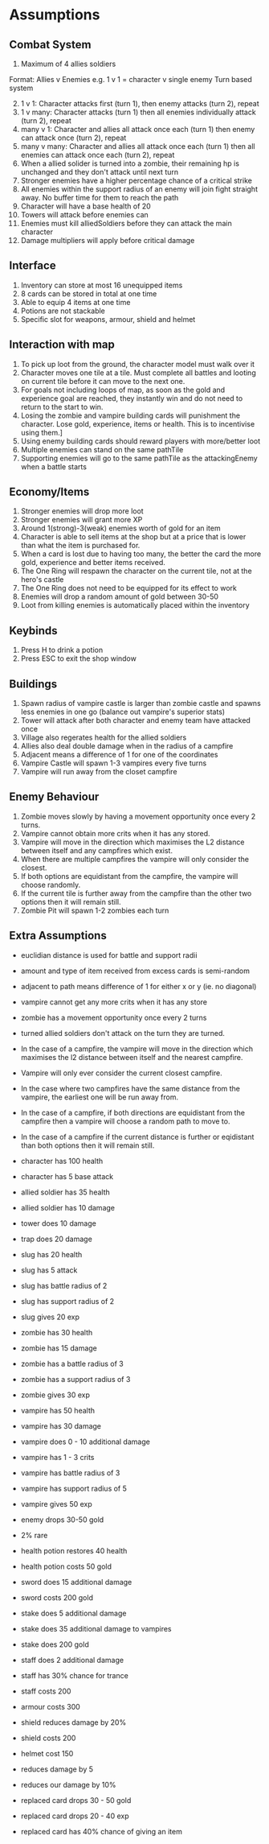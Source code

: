 # Assumptions

## Combat System
1. Maximum of 4 allies soldiers

Format: Allies v Enemies
e.g. 1 v 1 = character v single enemy
Turn based system

2. 1 v 1: Character attacks first (turn 1), then enemy attacks (turn 2), repeat
3. 1 v many: Character attacks (turn 1) then all enemies individually attack (turn 2), repeat
4. many v 1: Character and allies all attack once each (turn 1) then enemy can attack once (turn 2), repeat
5. many v many: Character and allies all attack once each (turn 1) then all enemies can attack once each (turn 2), repeat
6. When a allied solider is turned into a zombie, their remaining hp is unchanged and they don't attack until next turn
7. Stronger enemies have a higher percentage chance of a critical strike
8. All enemies within the support radius of an enemy will join fight straight away. No buffer time for them to reach the path
9. Character will have a base health of 20
10. Towers will attack before enemies can
11. Enemies must kill alliedSoldiers before they can attack the main character
12. Damage multipliers will apply before critical damage

## Interface
1. Inventory can store at most 16 unequipped items
2. 8 cards can be stored in total at one time
3. Able to equip 4 items at one time
4. Potions are not stackable
5. Specific slot for weapons, armour, shield and helmet


## Interaction with map
1. To pick up loot from the ground, the character model must walk over it
2. Character moves one tile at a tile. Must complete all battles and looting on current tile before it can move to the next one.
3. For goals not including loops of map, as soon as the gold and experience goal are reached, they instantly win and do not need to return to the start to win.
4. Losing the zombie and vampire building cards will punishment the character. Lose gold, experience, items or health. This is to incentivise using them.]
5. Using enemy building cards should reward players with more/better loot
6. Multiple enemies can stand on the same pathTile
7. Supporting enemies will go to the same pathTile as the attackingEnemy when a battle starts


## Economy/Items
1. Stronger enemies will drop more loot
2. Stronger enemies will grant more XP
3. Around 1(strong)-3(weak) enemies worth of gold for an item
4. Character is able to sell items at the shop but at a price that is lower than what the item is purchased for.
5. When a card is lost due to having too many, the better the card the more gold, experience and better items received.
6. The One Ring will respawn the character on the current tile, not at the hero's castle
7. The One Ring does not need to be equipped for its effect to work
8. Enemies will drop a random amount of gold between 30-50
9. Loot from killing enemies is automatically placed within the inventory


## Keybinds
1. Press H to drink a potion
2. Press ESC to exit the shop window


## Buildings
1. Spawn radius of vampire castle is larger than zombie castle and spawns less enemies in one go (balance out vampire's superior stats)
2. Tower will attack after both character and enemy team have attacked once
3. Village also regerates health for the allied soldiers
4. Allies also deal double damage when in the radius of a campfire
5. Adjacent means a difference of 1 for one of the coordinates
6. Vampire Castle will spawn 1-3 vampires every five turns
7. Vampire will run away from the closet campfire 

## Enemy Behaviour
1. Zombie moves slowly by having a movement opportunity once every 2 turns.
2. Vampire cannot obtain more crits when it has any stored.
3. Vampire will move in the direction which maximises the L2 distance between itself and any campfires which exist.
4. When there are multiple campfires the vampire will only consider the closest.
5. If both options are equidistant from the campfire, the vampire will choose randomly.
6. If the current tile is further away from the campfire than the other two options then it will remain still.
5. Zombie Pit will spawn 1-2 zombies each turn

## Extra Assumptions
- euclidian distance is used for battle and support radii
- amount and type of item received from excess cards is semi-random
- adjacent to path means difference of 1 for either x or y (ie. no diagonal)
- vampire cannot get any more crits when it has any store
- zombie has a movement opportunity once every 2 turns
- turned allied soldiers don't attack on the turn they are turned.

- In the case of a campfire, the vampire will move in the direction which maximises the l2 distance
between itself and the nearest campfire.
- Vampire will only ever consider the current closest campfire.
- In the case where two campfires have the same distance from the vampire, the earliest one will be run away from.
- In the case of a campfire, if both directions are equidistant from the campfire then a vampire will choose
a random path to move to.
- In the case of a campfire if the current distance is further or eqidistant than both options then it will remain still.

- character has 100 health
- character has 5 base attack

- allied soldier has 35 health
- allied soldier has 10 damage

- tower does 10 damage

- trap does 20 damage

- slug has 20 health
- slug has 5 attack
- slug has battle radius of 2
- slug has support radius of 2
- slug gives 20 exp

- zombie has 30 health
- zombie has 15 damage
- zombie has a battle radius of 3
- zombie has a support radius of 3
- zombie gives 30 exp

- vampire has 50 health
- vampire has 30 damage
- vampire does 0 - 10 additional damage
- vampire has 1 - 3 crits
- vampire has battle radius of 3
- vampire has support radius of 5
- vampire gives 50 exp

- enemy drops 30-50 gold

- 2% rare

- health potion restores 40 health
- health potion costs 50 gold

- sword does 15 additional damage
- sword costs 200 gold

- stake does 5 additional damage
- stake does 35 additional damage to vampires
- stake does 200 gold

- staff does 2 additional damage
- staff has 30% chance for trance
- staff costs 200

- armour costs 300

- shield reduces damage by 20%
- shield costs 200

- helmet cost 150
- reduces damage by 5
- reduces our damage by 10%

- replaced card drops 30 - 50 gold
- replaced card drops 20 - 40 exp
- replaced card has 40% chance of giving an item
